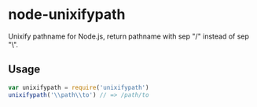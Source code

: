 node-unixifypath
===========

Unixify pathname for Node.js, return pathname with sep "/" instead of sep "\\".

## Usage

```js
var unixifypath = require('unixifypath')
unixifypath('\\path\\to') // => /path/to
```
